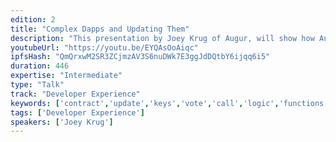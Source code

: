 ```yaml
---
edition: 2
title: "Complex Dapps and Updating Them"
description: "This presentation by Joey Krug of Augur, will show how Augur has setup its contracts such that the business and storage logic are separate. Joey will go over different ways to upgrade contracts (as well as the way they’re settled on), and discuss why Augur thinks this separation of data and logic should be the pattern going forward for larger sets of contracts as it enables easier upgrade and bug fixing paths."
youtubeUrl: "https://youtu.be/EYQAsOoAiqc"
ipfsHash: "QmQrxwM2SR3ZCjmzAV3S6nuDWk7E3ggJdDQtbY6ijqq6i5"
duration: 446
expertise: "Intermediate"
type: "Talk"
track: "Developer Experience"
keywords: ['contract','update','keys','vote','call','logic','functions','callcode','ABI','whitelist','parameters','updates','serpent','solidity','formal','verification','assertions','rust','ada','webassembly']
tags: ['Developer Experience']
speakers: ['Joey Krug']
---
```

